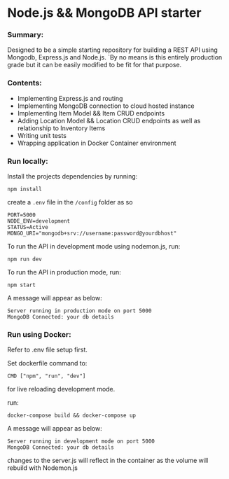 # Node.js && MongoDB API starter
### Summary:
Designed to be a simple starting repository for building a REST API using Mongodb, Express.js and Node.js.
`By no means is this entirely production grade but it can be easily modified to be fit for that purpose.

### Contents:

- Implementing Express.js and routing
- Implementing MongoDB connection to cloud hosted instance
- Implementing Item Model && Item CRUD endpoints
- Adding Location Model && Location CRUD endpoints as well as relationship to Inventory Items
- Writing unit tests
- Wrapping application in Docker Container environment

### Run locally:

Install the projects dependencies by running:

```
npm install
```

create a `.env` file in the `/config` folder as so

```
PORT=5000
NODE_ENV=development
STATUS=Active
MONGO_URI="mongodb+srv://username:password@yourdbhost"
```

To run the API in development mode using nodemon.js, run:

```
npm run dev
```

To run the API in production mode, run:

```
npm start
```

A message will appear as below:

```
Server running in production mode on port 5000
MongoDB Connected: your db details
```

### Run using Docker:
Refer to .env file setup first.

Set dockerfile command to:
```
CMD ["npm", "run", "dev"]
```
for live reloading development mode.

run:
```
docker-compose build && docker-compose up
```

A message will appear as below:

```
Server running in development mode on port 5000
MongoDB Connected: your db details
```

changes to the server.js will reflect in the container as the volume will rebuild with Nodemon.js

